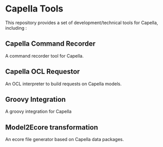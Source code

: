 # Capella Tools

This repository provides a set of development/technical tools for Capella, including :

## Capella Command Recorder

A command recorder tool for Capella.

## Capella OCL Requestor

An OCL interpreter to build requests on Capella models.

## Groovy Integration

A groovy integration for Capella

## Model2Ecore transformation

An ecore file generator based on Capella data packages.
